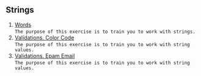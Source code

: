 ##  Strings
1. [Words](https://github.com/pp8a/Java_Basics_ENG/tree/main/Strings/words) <br/> ```The purpose of this exercise is to train you to work with strings.```
2. [Validations. Color Code](https://github.com/pp8a/Java_Basics_ENG/tree/main/Strings/validations-color-code) <br/> ```The purpose of this exercise is to train you to work with string values.```
3. [Validations. Epam Email](https://github.com/pp8a/Java_Basics_ENG/tree/main/Strings/validations-epam-email) <br/> ```The purpose of this exercise is to train you to work with string values.```
